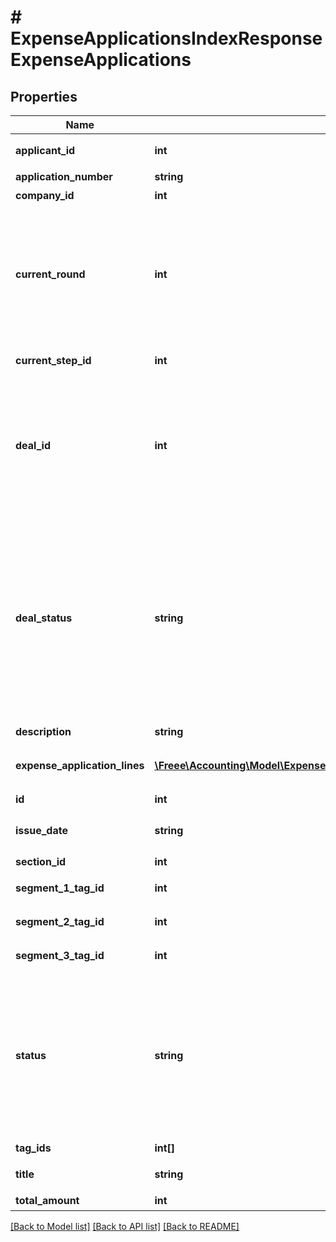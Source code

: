 # # ExpenseApplicationsIndexResponseExpenseApplications

## Properties

Name | Type | Description | Notes
------------ | ------------- | ------------- | -------------
**applicant_id** | **int** | 申請者のユーザーID |
**application_number** | **string** | 申請No. |
**company_id** | **int** | 事業所ID |
**current_round** | **int** | 現在のround。差し戻し等により申請がstepの最初からやり直しになるとroundの値が増えます。 | [optional]
**current_step_id** | **int** | 現在承認ステップID | [optional]
**deal_id** | **int** | 取引ID (申請ステータス:statusがapprovedで、取引が存在する時のみdeal_idが表示されます) |
**deal_status** | **string** | 取引ステータス (申請ステータス:statusがapprovedで、取引が存在する時のみdeal_statusが表示されます settled:精算済み, unsettled:清算待ち) |
**description** | **string** | 備考 | [optional]
**expense_application_lines** | [**\Freee\Accounting\Model\ExpenseApplicationsIndexResponseExpenseApplicationLines[]**](ExpenseApplicationsIndexResponseExpenseApplicationLines.md) | 経費申請の項目行一覧（配列） |
**id** | **int** | 経費申請ID |
**issue_date** | **string** | 申請日 (yyyy-mm-dd) |
**section_id** | **int** | 部門ID | [optional]
**segment_1_tag_id** | **int** | セグメント１ID | [optional]
**segment_2_tag_id** | **int** | セグメント２ID | [optional]
**segment_3_tag_id** | **int** | セグメント３ID | [optional]
**status** | **string** | 申請ステータス(draft:下書き, in_progress:申請中, approved:承認済, rejected:却下, feedback:差戻し) |
**tag_ids** | **int[]** | メモタグID | [optional]
**title** | **string** | 申請タイトル |
**total_amount** | **int** | 合計金額 | [optional]

[[Back to Model list]](../../README.md#models) [[Back to API list]](../../README.md#endpoints) [[Back to README]](../../README.md)
